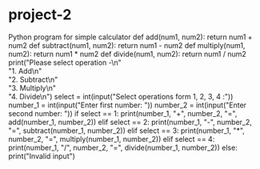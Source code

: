 # project-2
Python program for simple calculator
def add(num1, num2):
	return num1 + num2
def subtract(num1, num2):
	return num1 - num2
def multiply(num1, num2):
	return num1 * num2
def divide(num1, num2):
	return num1 / num2
print("Please select operation -\n" \
		"1. Add\n" \
		"2. Subtract\n" \
		"3. Multiply\n" \
		"4. Divide\n")
select = int(input("Select operations form 1, 2, 3, 4 :"))
number_1 = int(input("Enter first number: "))
number_2 = int(input("Enter second number: "))
if select == 1:
	print(number_1, "+", number_2, "=",
					add(number_1, number_2))
elif select == 2:
	print(number_1, "-", number_2, "=",
					subtract(number_1, number_2))
elif select == 3:
	print(number_1, "*", number_2, "=",
					multiply(number_1, number_2))
elif select == 4:
	print(number_1, "/", number_2, "=",
					divide(number_1, number_2))
else:
	print("Invalid input")
